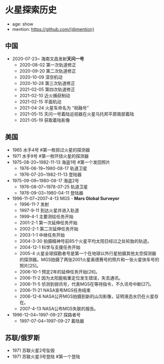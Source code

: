 # 火星探索历史 
- age: show
- mention: https://github.com/{@mention}

## 中国

- 2020-07-23~ 海南文昌发射**天问一号**
  - 2020-08-02 第一次轨道修正
  - 2020-09-20 第二次轨道修正
  - 2020-10-09 深空机动
  - 2020-10-28 第三次轨道修正
  - 2021-02-05 第四次轨道修正
  - 2021-02-10 近火捕获制动
  - 2021-02-15 平面机动
  - 2021-04-24 火星车命名为 “祝融号”
  - 2021-05-15 天问一号着陆巡视器在火星乌托邦平原南部着陆
  - 2021-05-19 获取着陆影像

## 美国

- 1965 水手4号 #第一枚掠过火星的探测器
- 1971 水手9号 #第一枚环绕火星的探测器
- 1975-08-20~1982-11-13 海盗1号 #第一个发回照片
  - 1976-06-19~1980-08-17 轨道卫星
  - 1976-07-20~1982-11-13 登陆器
- 1975-09-09~1980-08-17 海盗2号
  - 1976-08-07~1978-07-25 轨道卫星
  - 1976-09-03~1980-04-11 登陆器
- 1996-11-07~2007-4-13 MGS - **Mars Global Surveyor**
  - 1996-11-7 发射
  - 1997-9-11 到达火星并进入轨道
  - 1999-4-1 主要测绘任务开始
  - 2001-2-1 第一次延伸任务开始
  - 2002-2-1 第二次延伸任务开始
  - 2003-1-1 中继任务开始
  - 2004-3-30 拍摄精神号前85个火星平均太阳日经过之处轮胎的轨迹。
  - 2004-12-1 科学与支援任务开始
  - 2005-4 火星全球探勘者号是第一个在地球以外行星拍摄其他太空探测器的探测器。MGS拍摄了两张2001火星奥德赛号的照片和一张火星快车号的照片[25]。
  - 2006-10-1 预定2年的延伸任务开始[26]。
  - 2006-11-2 因为太阳能板重定位发生错误，失去通讯。
  - 2006-11-5 侦测到弱讯号，代表MGS在等待指令，不久讯号中断[27]。
  - 2006-11-21 NASA宣布MGS任务结束
  - 2006-12-6 NASA公开MGS拍摄到新的山沟影像，证明液态水仍在火星存在。
  - 2007-4-13 NASA公布MGS失联的报告。
- 1996-12-04~1997-09-27  探路者号  
  - 1997-07-04~1997-09-27 着陆器


## 苏联/俄罗斯

- 1971 苏联火星2号坠毁
- 1971 苏联火星3号登陆 #第一个登陆
